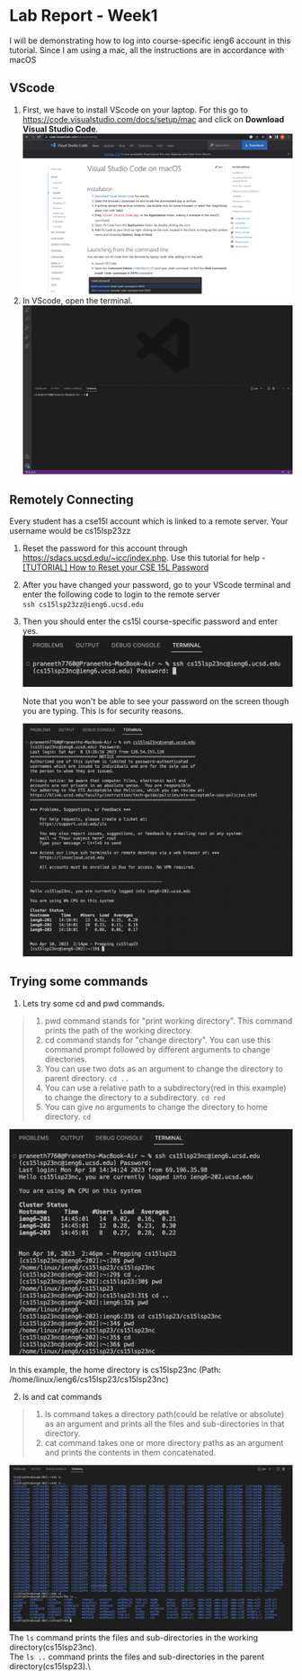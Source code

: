 # Lab Report - Week1
I will be demonstrating how to log into course-specific ieng6 account in this tutorial. Since I am using a mac, all the instructions are in accordance with macOS
## VScode
1. First, we have to install VScode on your laptop. For this go to <https://code.visualstudio.com/docs/setup/mac> and click on **Download Visual Studio Code**.
![Image](S1.png)
2. In VScode, open the terminal.
![Terminal](S2.png)


## Remotely Connecting
Every student has a cse15l account which is linked to a remote server. Your username would be cs15lsp23zz
1. Reset the password for this account through <https://sdacs.ucsd.edu/~icc/index.php>. Use this tutorial for help - [[TUTORIAL] How to Reset your CSE 15L Password](https://drive.google.com/file/d/17IDZn8Qq7Q0RkYMxdiIR0o6HJ3B5YqSW/view?usp=share_link)
2. After you have changed your password, go to your VScode terminal and enter the following code to login to the remote server\
    ```ssh cs15lsp23zz@ieng6.ucsd.edu```
3. Then you should enter the cs15l course-specific password and enter yes.
    ![Loging in to the remote server](S4.png)
    
    Note that you won't be able to see your password on the screen though you are typing. This is for security reasons.
    
    
    ![Login message](S3.png)

## Trying some commands
1. Lets try some cd and pwd commands.
> 1. pwd command stands for "print working directory". This command prints the path of the working directory.
> 2. cd command stands for "change directory". You can use this command prompt followed by different arguments to change directories.
> 3. You can use two dots as an argument to change the directory to parent directory. ```cd ..``` 
> 4. You can use a relative path to a subdirectory(red in this example) to change the directory to a subdirectory. ```cd red```
> 5. You can give no arguments to change the directory to home directory. ```cd```

![cd and pwd commands](S5.png)

   In this example, the home directory is cs15lsp23nc (Path: /home/linux/ieng6/cs15lsp23/cs15lsp23nc)

2. ls and cat commands
> 1. ls command takes a directory path(could be relative or absolute) as an argument and prints all the files and sub-directories in that directory.
> 2. cat command takes one or more directory paths as an argument and prints the contents in them concatenated. 

![ls commands](S6.png)
The ```ls``` command prints the files and sub-directories in the working directory(cs15lsp23nc).\
The ```ls ..``` command prints the files and sub-directories in the parent directory(cs15lsp23).\

